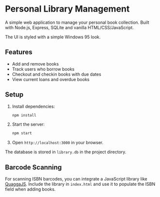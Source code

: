 # Personal Library Management

A simple web application to manage your personal book collection. Built with Node.js, Express, SQLite and vanilla HTML/CSS/JavaScript.

The UI is styled with a simple Windows 95 look.

## Features

- Add and remove books
- Track users who borrow books
- Checkout and checkin books with due dates
- View current loans and overdue books

## Setup

1. Install dependencies:
   ```bash
   npm install
   ```
2. Start the server:
   ```bash
   npm start
   ```
3. Open `http://localhost:3000` in your browser.

The database is stored in `library.db` in the project directory.

## Barcode Scanning

For scanning ISBN barcodes, you can integrate a JavaScript library like [QuaggaJS](https://serratus.github.io/quaggaJS/). Include the library in `index.html` and use it to populate the ISBN field when adding books.
